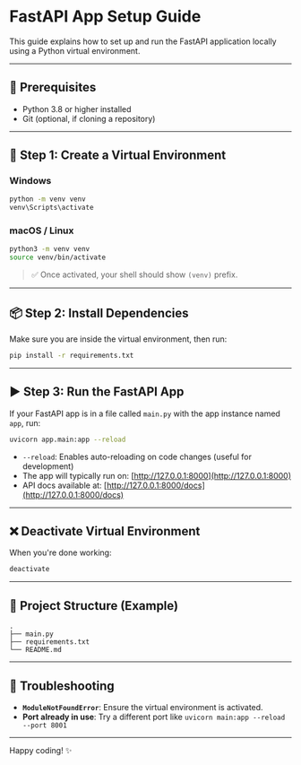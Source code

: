 
# FastAPI App Setup Guide

This guide explains how to set up and run the FastAPI application locally using a Python virtual environment.

---

## 🚀 Prerequisites

- Python 3.8 or higher installed  
- Git (optional, if cloning a repository)

---

## 🐍 Step 1: Create a Virtual Environment

### Windows
```bash
python -m venv venv
venv\Scripts\activate
```

### macOS / Linux
```bash
python3 -m venv venv
source venv/bin/activate
```

> ✅ Once activated, your shell should show `(venv)` prefix.

---

## 📦 Step 2: Install Dependencies

Make sure you are inside the virtual environment, then run:

```bash
pip install -r requirements.txt
```

---

## ▶️ Step 3: Run the FastAPI App

If your FastAPI app is in a file called `main.py` with the app instance named `app`, run:

```bash
uvicorn app.main:app --reload
```

- `--reload`: Enables auto-reloading on code changes (useful for development)
- The app will typically run on: [http://127.0.0.1:8000](http://127.0.0.1:8000)
- API docs available at: [http://127.0.0.1:8000/docs](http://127.0.0.1:8000/docs)

---

## ❌ Deactivate Virtual Environment

When you're done working:

```bash
deactivate
```

---

## 📁 Project Structure (Example)

```
.
├── main.py
├── requirements.txt
└── README.md
```

---

## 🧩 Troubleshooting

- **`ModuleNotFoundError`**: Ensure the virtual environment is activated.
- **Port already in use**: Try a different port like `uvicorn main:app --reload --port 8001`

---

Happy coding! ✨
